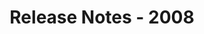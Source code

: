 ﻿---
title: Release Notes - 2008
second_title: Aspose.Words for .NET
articleTitle: Release Notes - 2008
linktitle: Release Notes - 2008
description: "Aspose.Words for .NET Release Notes - 2008 – learn about the latest updates and fixes."
type: docs
weight: 130
url: /net/release-notes-2008/
---


